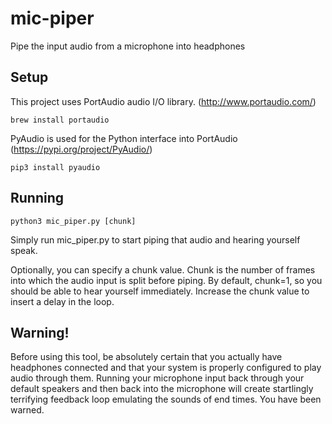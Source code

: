 # mic-piper
Pipe the input audio from a microphone into headphones

## Setup

This project uses PortAudio audio I/O library. (http://www.portaudio.com/)

`brew install portaudio`

PyAudio is used for the Python interface into PortAudio (https://pypi.org/project/PyAudio/)

`pip3 install pyaudio`

## Running

`python3 mic_piper.py [chunk]`

Simply run mic_piper.py to start piping that audio and hearing yourself speak.

Optionally, you can specify a chunk value. Chunk  is the number of frames into which the audio input is split before piping. By default, chunk=1, so you should be able to hear yourself immediately. Increase the chunk value to insert a delay in the loop. 

## Warning!

Before using this tool, be absolutely certain that you actually have headphones connected and that your system is properly configured to play audio through them. Running your microphone input back through your default speakers and then back into the microphone will create startlingly terrifying feedback loop emulating the sounds of end times. You have been warned.